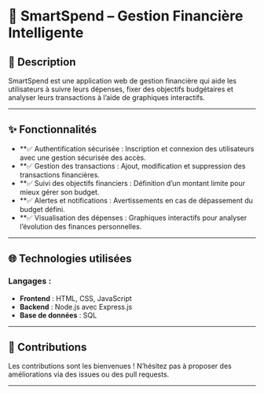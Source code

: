 # 🏦 SmartSpend – Gestion Financière Intelligente

## 📝 Description

SmartSpend est une application web de gestion financière qui aide les utilisateurs à suivre leurs dépenses, fixer des objectifs budgétaires et analyser leurs transactions à l’aide de graphiques interactifs.

---

## ✨ Fonctionnalités

- **✅ Authentification sécurisée : Inscription et connexion des utilisateurs avec une gestion sécurisée des accès.
- **✅ Gestion des transactions : Ajout, modification et suppression des transactions financières.
- **✅ Suivi des objectifs financiers : Définition d’un montant limite pour mieux gérer son budget.
- **✅ Alertes et notifications : Avertissements en cas de dépassement du budget défini.
- **✅ Visualisation des dépenses : Graphiques interactifs pour analyser l’évolution des finances personnelles.

---

## 🌐 Technologies utilisées

### Langages :  
- **Frontend** : HTML, CSS, JavaScript  
- **Backend** :  Node.js avec Express.js
- **Base de données** : SQL  
 
---
## 📩 Contributions

Les contributions sont les bienvenues ! N’hésitez pas à proposer des améliorations via des issues ou des pull requests.

---
